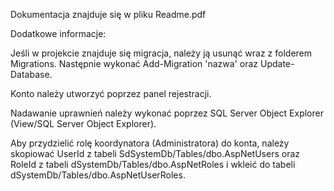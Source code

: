 Dokumentacja znajduje się w pliku Readme.pdf

Dodatkowe informacje:

Jeśli w projekcie znajduje się migracja, należy ją usunąć wraz z folderem Migrations. Następnie wykonać Add-Migration 'nazwa' oraz Update-Database.

Konto należy utworzyć poprzez panel rejestracji.

Nadawanie uprawnień należy wykonać poprzez SQL Server Object Explorer (View/SQL Server Object Explorer).

Aby przydzielić rolę koordynatora (Administratora) do konta, należy skopiować  UserId z tabeli SdSystemDb/Tables/dbo.AspNetUsers oraz RoleId z tabeli dSystemDb/Tables/dbo.AspNetRoles i wkleić do tabeli dSystemDb/Tables/dbo.AspNetUserRoles.


